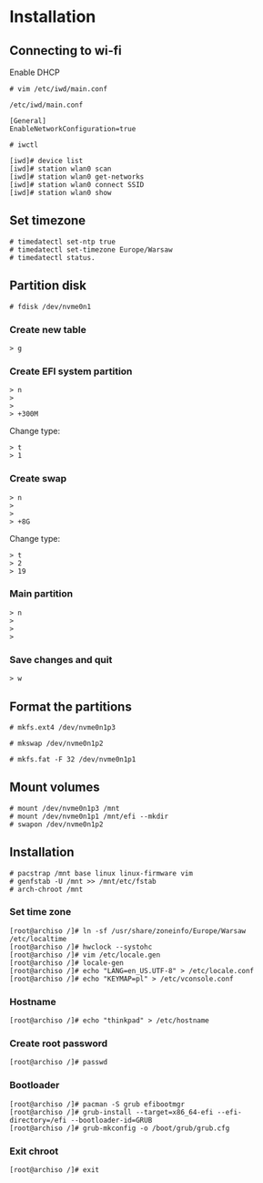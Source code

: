 # Installation

## Connecting to wi-fi

Enable DHCP

```
# vim /etc/iwd/main.conf
```

```
/etc/iwd/main.conf

[General]
EnableNetworkConfiguration=true
```

```
# iwctl
```

```
[iwd]# device list
[iwd]# station wlan0 scan
[iwd]# station wlan0 get-networks
[iwd]# station wlan0 connect SSID
[iwd]# station wlan0 show
```


## Set timezone

```
# timedatectl set-ntp true
# timedatectl set-timezone Europe/Warsaw
# timedatectl status.
```

## Partition disk

```
# fdisk /dev/nvme0n1
```

### Create new table

```
> g
```

### Create EFI system partition

```
> n
> 
>
> +300M
```

Change type:

```
> t
> 1
```

### Create swap

```
> n
>
>
> +8G
```

Change type:

```
> t
> 2
> 19
```

### Main partition

```
> n
>
>
>
```

### Save changes and quit

```
> w
```

## Format the partitions

```
# mkfs.ext4 /dev/nvme0n1p3
```

```
# mkswap /dev/nvme0n1p2
```

```
# mkfs.fat -F 32 /dev/nvme0n1p1
```

## Mount volumes

```
# mount /dev/nvme0n1p3 /mnt
# mount /dev/nvme0n1p1 /mnt/efi --mkdir
# swapon /dev/nvme0n1p2
```

## Installation

```
# pacstrap /mnt base linux linux-firmware vim
# genfstab -U /mnt >> /mnt/etc/fstab
# arch-chroot /mnt
```

### Set time zone

```
[root@archiso /]# ln -sf /usr/share/zoneinfo/Europe/Warsaw /etc/localtime
[root@archiso /]# hwclock --systohc
[root@archiso /]# vim /etc/locale.gen
[root@archiso /]# locale-gen
[root@archiso /]# echo "LANG=en_US.UTF-8" > /etc/locale.conf
[root@archiso /]# echo "KEYMAP=pl" > /etc/vconsole.conf
```

### Hostname

```
[root@archiso /]# echo "thinkpad" > /etc/hostname
```

### Create root password

```
[root@archiso /]# passwd
```

### Bootloader

```
[root@archiso /]# pacman -S grub efibootmgr
[root@archiso /]# grub-install --target=x86_64-efi --efi-directory=/efi --bootloader-id=GRUB
[root@archiso /]# grub-mkconfig -o /boot/grub/grub.cfg
```

### Exit chroot

```
[root@archiso /]# exit
```

